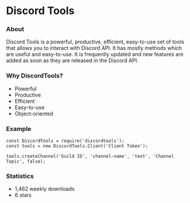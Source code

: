 # Discord Tools

### About

Discord Tools is a powerful, productive, efficient, easy-to-use set of tools that allows you to interact with Discord API. It has mostly methods which are useful and easy-to-use. It is frequently updated and new features are added as soon as they are released in the Discord API.

### Why DiscordTools?

* Powerful
* Productive
* Efficient
* Easy-to-use
* Object-oriented

### Example

```text
const DiscordTools = require('discordtools');
const tools = new DiscordTools.Client('Client Token');

tools.createChannel('Guild ID', 'channel-name', 'text', 'Channel Topic', false);
```

### Statistics

* 1,462 weekly downloads
* 6 stars

